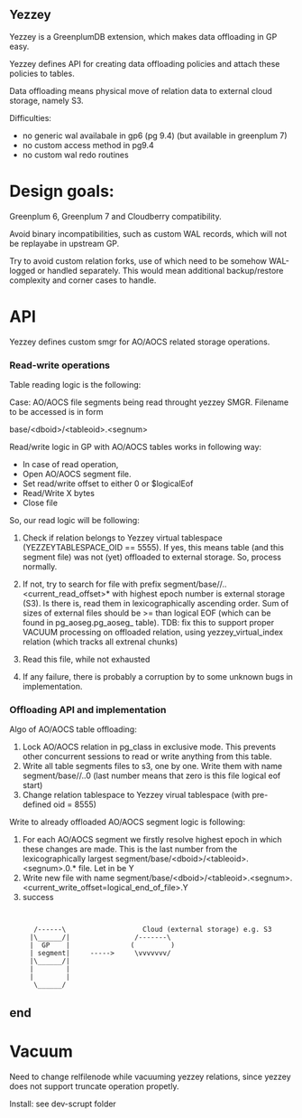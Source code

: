 ## Yezzey

Yezzey is a GreenplumDB extension, which makes data offloading in GP easy.

Yezzey defines API for creating data offloading policies and attach these policies to tables.

Data offloading means physical move of relation data to external cloud storage, namely S3.

Difficulties:

- no generic wal availabale in gp6 (pg 9.4) (but available in greenplum 7)
- no custom access method in pg9.4
- no custom wal redo routines

# Design goals:

Greenplum 6, Greenplum 7 and Cloudberry compatibility.

Avoid binary incompatibilities, such as custom WAL records, which will not be replayabe in upstream GP.

Try to avoid custom relation forks, use of which need to be somehow WAL-logged or handled separately. This would mean additional backup/restore complexity and corner cases to handle.

# API

Yezzey defines custom smgr for AO/AOCS related storage operations.

### Read-write operations

Table reading logic is the following:

Case: AO/AOCS file segments being read throught yezzey SMGR. Filename to be accessed is in form

base/\<dboid\>/\<tableoid\>.\<segnum\>


Read/write logic in GP with AO/AOCS tables works in following way:

* In case of read operation,
* Open AO/AOCS segment file.
* Set read/write offset to either 0 or $logicalEof
* Read/Write X bytes
* Close file


So, our read logic will be following:

1) Check if relation belongs to Yezzey virtual tablespace (YEZZEYTABLESPACE_OID == 5555). If yes, this means table (and this segment file) was not (yet) offloaded to external storage. So, process normally.
2) If not, try to search for file with prefix segment<gpsegment>/base/<dboid>/<tableoid>.<segnum>.<current_read_offset>* with highest epoch number is external storage (S3). Is there is,
   read them in lexicographically ascending order. Sum of sizes of external files should be >= than logical EOF (which can be found in pg_aoseg.pg_aoseg_<tableoid> table). 
   TDB: fix this to support proper VACUUM processing on offloaded relation, using yezzey_virtual_index relation (which tracks all extrenal chunks)
   
3) Read this file, while not exhausted
4) If any failure, there is probably a corruption by to some unknown bugs in implementation.

### Offloading API and implementation

Algo of AO/AOCS table offloading:

1) Lock AO/AOCS relation in pg_class in exclusive mode. This prevents other concurrent sessions to read or write anything from this table.
2) Write all table segments files to s3, one by one. Write them with name segment<gpsegment>/base/<dboid>/<tableoid>.<segnum>.0 (last number means that zero is this file logical eof start)
3) Change relation tablespace to Yezzey virual tablespace (with pre-defined oid = 8555)

Write to already offloaded AO/AOCS segment logic is following:

1) For each AO/AOCS segment we firstly resolve highest epoch in which these changes are made. This is the last number from the lexicographically largest segment<gpsegment>/base/\<dboid\>/\<tableoid\>.\<segnum\>.0.* file. Let in be Y
2) Write new file with name  segment<gpsegment>/base/\<dboid\>/\<tableoid\>.\<segnum\>.\<current_write_offset=logical_end_of_file\>.Y
3) success

```


      /------\                   Cloud (external storage) e.g. S3
     |\______/|                /-------\
     |  GP    |               (         )
     | segment|     ----->     \vvvvvvv/
     |\______/|
     |        |
     |        |
      \______/
```



## end


# Vacuum

Need to change relfilenode while vacuuming yezzey relations, since yezzey does not support truncate operation propetly.


Install:
see dev-scrupt folder
